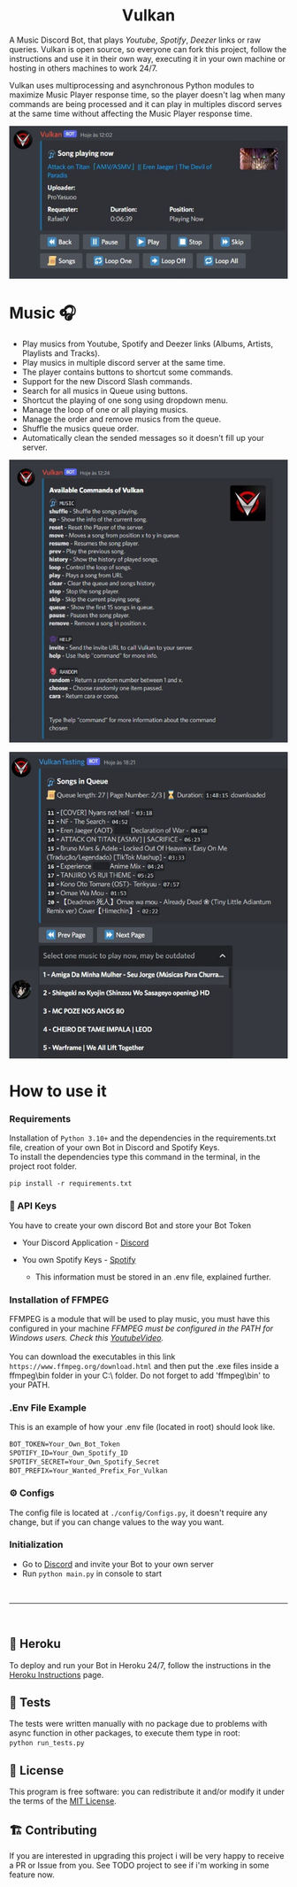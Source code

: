 <h1 align="center">Vulkan</h1> 


A Music Discord Bot, that plays *Youtube*, *Spotify*, *Deezer* links or raw queries. Vulkan is open source, so everyone can fork this project, follow the instructions and use it in their own way, executing it in your own machine or hosting in others machines to work 24/7.

Vulkan uses multiprocessing and asynchronous Python modules to maximize Music Player response time, so the player doesn't lag when many commands are being processed and it can play in multiples discord serves at the same time without affecting the Music Player response time.


<p align="center">
  <img src="./Assets/playermenu.jpg" />
</p>


#  **Music 🎧**
- Play musics from Youtube, Spotify and Deezer links (Albums, Artists, Playlists and Tracks).
- Play musics in multiple discord server at the same time.
- The player contains buttons to shortcut some commands. 
- Support for the new Discord Slash commands.
- Search for all musics in Queue using buttons.
- Shortcut the playing of one song using dropdown menu.
- Manage the loop of one or all playing musics.
- Manage the order and remove musics from the queue.
- Shuffle the musics queue order.
- Automatically clean the sended messages so it doesn't fill up your server.


<p align="center">
  <img src="./Assets/vulkancommands.jpg" />
</p>


<p align="center">
  <img src="./Assets/queuemessage.jpg" />
</p>



# **How to use it** 


### **Requirements**
Installation of ``Python 3.10+`` and the dependencies in the requirements.txt file, creation of your own Bot in Discord and Spotify Keys. <br>
To install the dependencies type this command in the terminal, in the project root folder.
 
```
pip install -r requirements.txt
```
### **🔑 API Keys**
You have to create your own discord Bot and store your Bot Token 
 * Your Discord Application - [Discord](https://discord.com/developers)
 * You own Spotify Keys - [Spotify](https://developer.spotify.com/dashboard/applications)

    - This information must be stored in an .env file, explained further.

###  **Installation of FFMPEG**<br>
FFMPEG is a module that will be used to play music, you must have this configured in your machine
*FFMPEG must be configured in the PATH for Windows users. Check this [YoutubeVideo](https://www.youtube.com/watch?v=r1AtmY-RMyQ&t=114s&ab_channel=TroubleChute).* <br><br>
You can download the executables in this link `https://www.ffmpeg.org/download.html` and then put the .exe files inside a ffmpeg\bin folder in your C:\ folder. Do not forget to add 'ffmpeg\bin' to your PATH.


### **.Env File Example**
This is an example of how your .env file (located in root) should look like.
```
BOT_TOKEN=Your_Own_Bot_Token
SPOTIFY_ID=Your_Own_Spotify_ID
SPOTIFY_SECRET=Your_Own_Spotify_Secret
BOT_PREFIX=Your_Wanted_Prefix_For_Vulkan

```

### **⚙️ Configs**
The config file is located at ```./config/Configs.py```, it doesn't require any change, but if you can change values to the way you want.


### **Initialization**
- Go to [Discord](https://discord.com/developers) and invite your Bot to your own server
- Run ```python main.py``` in console to start


<br>
<hr>
<br>

## **🚀 Heroku**
To deploy and run your Bot in Heroku 24/7, follow the instructions in the [Heroku Instructions](HEROKU.md) page.

## 🧪 Tests
The tests were written manually with no package due to problems with async function in other packages, to execute them type in root: <br>
`python run_tests.py`<br>


## 📖 License
This program is free software: you can redistribute it and/or modify it under the terms of the [MIT License](https://github.com/RafaelSolVargas/Vulkan/blob/master/LICENSE).



## 🏗️ Contributing
  If you are interested in upgrading this project i will be very happy to receive a PR or Issue from you. See TODO project to see if i'm working in some feature now.  
